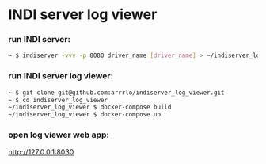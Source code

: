 # INDI server log viewer  

### run INDI server:  

```bash
~ $ indiserver -vvv -p 8080 driver_name [driver_name] > ~/indiserver_log_viewer/indiserver_log_viewer/logs/indiserver.log 2>&1
```

### run INDI server log viewer:  

```bash
~ $ git clone git@github.com:arrrlo/indiserver_log_viewer.git
~ $ cd indiserver_log_viewer
~/indiserver_log_viewer $ docker-compose build
~/indiserver_log_viewer $ docker-compose up
```

### open log viewer web app:  

http://127.0.0.1:8030  

